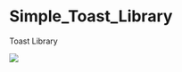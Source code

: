 # Simple_Toast_Library
Toast Library

[![](https://jitpack.io/v/Ilhom0549/Simple_Toast_Library.svg)](https://jitpack.io/#Ilhom0549/Simple_Toast_Library)
